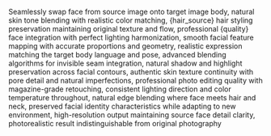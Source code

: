Seamlessly swap face from source image onto target image body, natural skin tone blending with realistic color matching, {hair_source} hair styling preservation maintaining original texture and flow, professional {quality} face integration with perfect lighting harmonization, smooth facial feature mapping with accurate proportions and geometry, realistic expression matching the target body language and pose, advanced blending algorithms for invisible seam integration, natural shadow and highlight preservation across facial contours, authentic skin texture continuity with pore detail and natural imperfections, professional photo editing quality with magazine-grade retouching, consistent lighting direction and color temperature throughout, natural edge blending where face meets hair and neck, preserved facial identity characteristics while adapting to new environment, high-resolution output maintaining source face detail clarity, photorealistic result indistinguishable from original photography